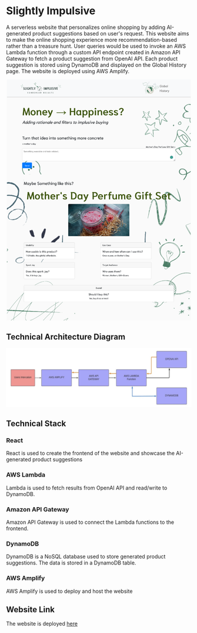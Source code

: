 # Slightly Impulsive
A serverless website that personalizes online shopping by adding AI-generated product suggestions based on user's request. This website aims to make the online shopping experience more recommendation-based rather than a treasure hunt. User queries would be used to invoke an AWS Lambda function through a custom API endpoint created in Amazon API Gateway to fetch a product suggestion from OpenAI API. Each product suggestion is stored using DynamoDB and displayed on the Global History page. The website is deployed using AWS Amplify. 

<p align="center">
  <img src="website.png" width="500"/>
</p>

## Technical Architecture Diagram 

<p align="center">
  <img src="diagram.png" width="800"/>
</p>

## Technical Stack 
### React
React is used to create the frontend of the website and showcase the AI-generated product suggestions

### AWS Lambda
Lambda is used to fetch results from OpenAI API and read/write to DynamoDB. 

### Amazon API Gateway
Amazon API Gateway is used to connect the Lambda functions to the frontend. 

### DynamoDB
DynamoDB is a NoSQL database used to store generated product suggestions. The data is stored in a DynamoDB table.

### AWS Amplify
AWS Amplify is used to deploy and host the website

## Website Link
The website is deployed [here](https://main.d2a8r41qu5eshh.amplifyapp.com/)





